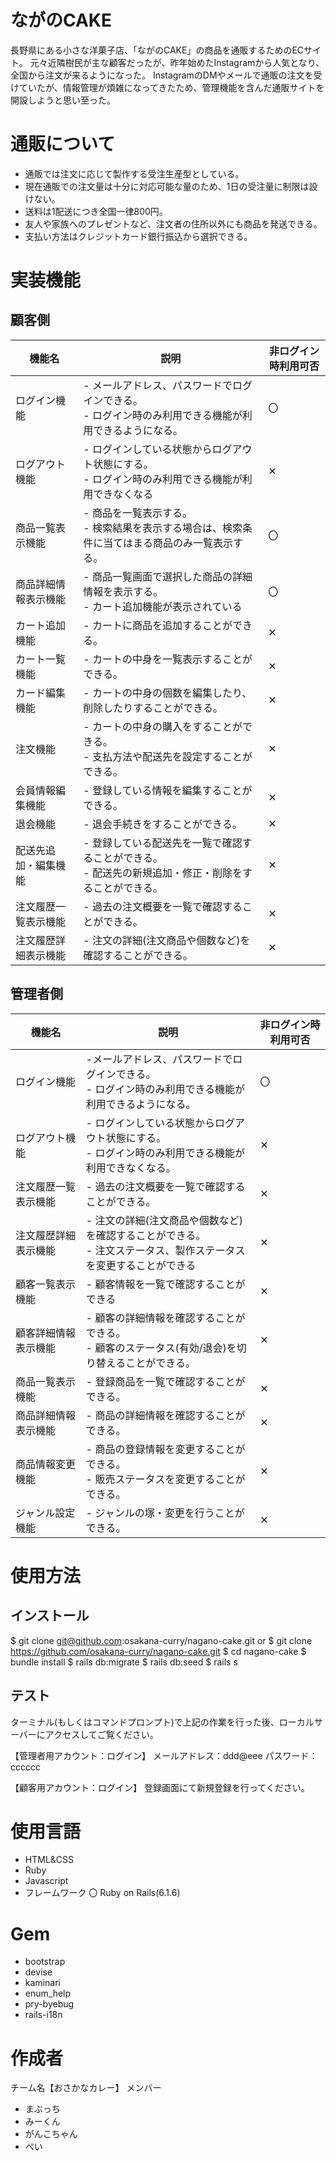 # ながのCAKE

長野県にある小さな洋菓子店、「ながのCAKE」の商品を通販するためのECサイト。
元々近隣樹民が主な顧客だったが、昨年始めたInstagramから人気となり、全国から注文が来るようになった。
InstagramのDMやメールで通販の注文を受けていたが、情報管理が煩雑になってきたため、管理機能を含んだ通販サイトを開設しようと思い至った。

# 通販について

- 通販では注文に応じて製作する受注生産型としている。
- 現在通販での注文量は十分に対応可能な量のため、1日の受注量に制限は設けない。
- 送料は1配送につき全国一律800円。
- 友人や家族へのプレゼントなど、注文者の住所以外にも商品を発送できる。
- 支払い方法はクレジットカード銀行振込から選択できる。

# 実装機能

## 顧客側

| 機能名 | 説明 | 非ログイン時利用可否 |
| --- | --- | --- |
| ログイン機能 | - メールアドレス、パスワードでログインできる。<br> - ログイン時のみ利用できる機能が利用できるようになる。| 〇 |
| ログアウト機能 | - ログインしている状態からログアウト状態にする。<br> - ログイン時のみ利用できる機能が利用できなくなる | ✕ |
| 商品一覧表示機能 | - 商品を一覧表示する。<br> - 検索結果を表示する場合は、検索条件に当てはまる商品のみ一覧表示する。 | 〇 |
| 商品詳細情報表示機能 | - 商品一覧画面で選択した商品の詳細情報を表示する。<br> - カート追加機能が表示されている | 〇 |
| カート追加機能 | - カートに商品を追加することができる。 | ✕ |
| カート一覧機能 | - カートの中身を一覧表示することができる。 | ✕  |
| カード編集機能 | - カートの中身の個数を編集したり、削除したりすることができる。 | ✕  |
| 注文機能 | - カートの中身の購入をすることができる。<br> - 支払方法や配送先を設定することができる。 | ✕  |
| 会員情報編集機能 | - 登録している情報を編集することができる。 | ✕  |
| 退会機能 | - 退会手続きをすることができる。| ✕  |
| 配送先追加・編集機能 | - 登録している配送先を一覧で確認することができる。<br> - 配送先の新規追加・修正・削除をすることができる。 | ✕  |
| 注文履歴一覧表示機能 | - 過去の注文概要を一覧で確認することができる。 | ✕  |
| 注文履歴詳細表示機能 | - 注文の詳細(注文商品や個数など)を確認することができる。 | ✕  |

## 管理者側

| 機能名 | 説明 | 非ログイン時利用可否 |
| --- | --- | --- |
| ログイン機能 | -メールアドレス、パスワードでログインできる。<br> - ログイン時のみ利用できる機能が利用できるようになる。 | 〇 |
| ログアウト機能 | - ログインしている状態からログアウト状態にする。<br> - ログイン時のみ利用できる機能が利用できなくなる。 | ✕ |
| 注文履歴一覧表示機能 | - 過去の注文概要を一覧で確認することができる。 | ✕ |
| 注文履歴詳細表示機能 | - 注文の詳細(注文商品や個数など)を確認することができる。<br> - 注文ステータス、製作ステータスを変更することができる | ✕ |
| 顧客一覧表示機能 | - 顧客情報を一覧で確認することができる | ✕ |
| 顧客詳細情報表示機能 | - 顧客の詳細情報を確認することができる。<br> - 顧客のステータス(有効/退会)を切り替えることができる。 | ✕ |
| 商品一覧表示機能 | - 登録商品を一覧で確認することができる。 | ✕ |
| 商品詳細情報表示機能 | - 商品の詳細情報を確認することができる。 | ✕ |
| 商品情報変更機能 | - 商品の登録情報を変更することができる。<br> - 販売ステータスを変更することができる。 | ✕ |
| ジャンル設定機能 | - ジャンルの塚・変更を行うことができる。 | ✕ |

# 使用方法

## インストール

$ git clone git@github.com:osakana-curry/nagano-cake.git
or
$ git clone https://github.com/osakana-curry/nagano-cake.git
$ cd nagano-cake
$ bundle install
$ rails db:migrate
$ rails db:seed
$ rails s

## テスト

ターミナル(もしくはコマンドプロンプト)で上記の作業を行った後、ローカルサーバーにアクセスしてご覧ください。

【管理者用アカウント：ログイン】
メールアドレス：ddd@eee
パスワード：cccccc

【顧客用アカウント：ログイン】
登録画面にて新規登録を行ってください。

# 使用言語

- HTML&CSS
- Ruby
- Javascript
- フレームワーク
〇 Ruby on Rails(6.1.6)

# Gem

- bootstrap
- devise
- kaminari
- enum_help
- pry-byebug
- rails-i18n

# 作成者

チーム名【おさかなカレー】
メンバー
- まぶっち
- みーくん
- がんこちゃん
- ぺい

